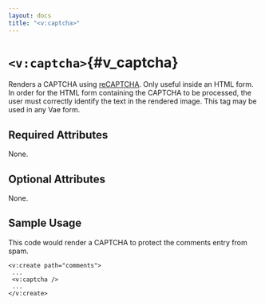 ```yaml
---
layout: docs
title: "<v:captcha>"
---
```


# `<v:captcha>`{#v_captcha}

Renders a CAPTCHA using [reCAPTCHA](http://recaptcha.net/). Only useful
inside an HTML form. In order for the HTML form containing the CAPTCHA
to be processed, the user must correctly identify the text in the
rendered image. This tag may be used in any Vae form.

## Required Attributes

None.

## Optional Attributes

None.

## Sample Usage

This code would render a CAPTCHA to protect the comments entry from
spam.

    <v:create path="comments">
     ...
     <v:captcha />
     ...
    </v:create>
